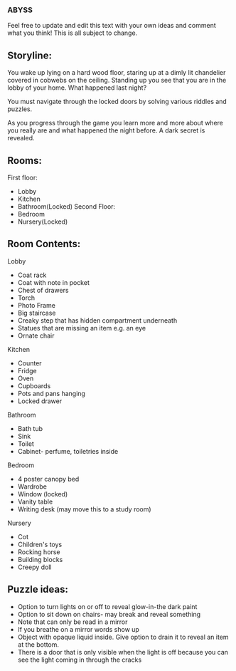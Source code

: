### ABYSS
Feel free to update and edit this text with your own ideas and comment what you think! This is all subject to change.

## Storyline:

You wake up lying on a hard wood floor, staring up at a dimly lit chandelier covered in cobwebs on the ceiling. Standing up you see that you are in the lobby of your home. What happened last night?

You must navigate through the locked doors by solving various riddles and puzzles.

As you progress through the game you learn more and more about where you really are and what happened the night before. A dark secret is revealed.

## Rooms:

First floor:
  * Lobby
  * Kitchen
  * Bathroom(Locked)
Second Floor: 
  * Bedroom
  * Nursery(Locked)

## Room Contents:

Lobby
* Coat rack
 * Coat with note in pocket
* Chest of drawers
 * Torch
* Photo Frame
* Big staircase
 * Creaky step that has hidden compartment underneath
* Statues that are missing an item e.g. an eye 
* Ornate chair

Kitchen
* Counter
* Fridge
* Oven
* Cupboards
* Pots and pans hanging 
* Locked drawer

Bathroom
* Bath tub
* Sink
* Toilet
* Cabinet- perfume, toiletries inside

Bedroom
* 4 poster canopy bed
* Wardrobe
* Window (locked)
* Vanity table
* Writing desk (may move this to a study room)

Nursery
* Cot
* Children's toys
* Rocking horse
* Building blocks
* Creepy doll

## Puzzle ideas:

* Option to turn lights on or off to reveal glow-in-the dark paint
* Option to sit down on chairs- may break and reveal something
* Note that can only be read in a mirror
* If you breathe on a mirror words show up
* Object with opaque liquid inside. Give option to drain it to reveal an item at the bottom.
* There is a door that is only visible when the light is off because you can see the light coming in through the cracks
